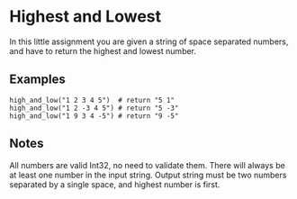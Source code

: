 # Highest and Lowest

In this little assignment you are given a string of space separated numbers, and have to return the highest and lowest number.

## Examples

```shell
high_and_low("1 2 3 4 5")  # return "5 1"
high_and_low("1 2 -3 4 5") # return "5 -3"
high_and_low("1 9 3 4 -5") # return "9 -5"
```

## Notes

All numbers are valid Int32, no need to validate them.
There will always be at least one number in the input string.
Output string must be two numbers separated by a single space, and highest number is first.
